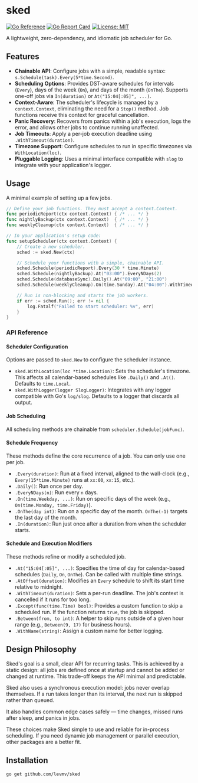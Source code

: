 # sked

[![Go Reference](https://pkg.go.dev/badge/github.com/levmv/sked.svg)](https://pkg.go.dev/github.com/levmv/sked)
[![Go Report Card](https://goreportcard.com/badge/github.com/levmv/sked)](https://goreportcard.com/report/github.com/levmv/sked)
[![License: MIT](https://img.shields.io/badge/License-MIT-yellow.svg)](https://opensource.org/licenses/MIT)

A lightweight, zero-dependency, and idiomatic job scheduler for Go.

## Features

-   **Chainable API**: Configure jobs with a simple, readable syntax: `s.Schedule(task).Every(5*time.Second)`.
-   **Scheduling Options**: Provides DST-aware schedules for intervals (`Every`), days of the week (`On`), and days of the month (`OnThe`). Supports one-off jobs via `In(duration)` or `At("15:04[:05]", ...)`.
-   **Context-Aware**: The scheduler's lifecycle is managed by a `context.Context`, eliminating the need for a `Stop()` method. Job functions receive this context for graceful cancellation.
-   **Panic Recovery**: Recovers from panics within a job's execution, logs the error, and allows other jobs to continue running unaffected.
-   **Job Timeouts**: Apply a per-job execution deadline using `.WithTimeout(duration)`.
-   **Timezone Support**: Configure schedules to run in specific timezones via `WithLocation(loc)`.
-   **Pluggable Logging**: Uses a minimal interface compatible with `slog` to integrate with your application's logger.



## Usage

A minimal example of setting up a few jobs.

```go
// Define your job functions. They must accept a context.Context.
func periodicReport(ctx context.Context) { /* ... */ }
func nightlyBackup(ctx context.Context)  { /* ... */ }
func weeklyCleanup(ctx context.Context)  { /* ... */ }

// In your application's setup code:
func setupScheduler(ctx context.Context) {
	// Create a new scheduler.
	sched := sked.New(ctx)

	// Schedule your functions with a simple, chainable API.
	sched.Schedule(periodicReport).Every(30 * time.Minute)
	sched.Schedule(nightlyBackup).At("03:00").EveryNDays(2)
	sched.Schedule(databaseSync).Daily().At("09:00", "21:00")
	sched.Schedule(weeklyCleanup).On(time.Sunday).At("04:00").WithTimeout(2 * time.Hour)

	// Run is non-blocking and starts the job workers.
	if err := sched.Run(); err != nil {		
    	log.Fatalf("Failed to start scheduler: %v", err)
	}
}
```

### API Reference

#### Scheduler Configuration

Options are passed to `sked.New` to configure the scheduler instance.

*   `sked.WithLocation(loc *time.Location)`: Sets the scheduler's timezone. This affects all calendar-based schedules like `.Daily()` and `.At()`. Defaults to `time.Local`.
*   `sked.WithLogger(logger SlogLogger)`: Integrates with any logger compatible with Go's `log/slog`. Defaults to a logger that discards all output.

#### Job Scheduling

All scheduling methods are chainable from `scheduler.Schedule(jobFunc)`.

#### Schedule Frequency

These methods define the core recurrence of a job. You can only use one per job.

*   `.Every(duration)`: Run at a fixed interval, aligned to the wall-clock (e.g., `Every(15*time.Minute)` runs at `xx:00`, `xx:15`, etc.).
*   `.Daily()`: Run once per day.
*   `.EveryNDays(n)`: Run every `n` days.
*   `.On(time.Weekday, ...)`: Run on specific days of the week (e.g., `On(time.Monday, time.Friday)`).
*   `.OnThe(day int)`: Run on a specific day of the month. `OnThe(-1)` targets the last day of the month.
*   `.In(duration)`: Run just once after a duration from when the scheduler starts.

#### Schedule and Execution Modifiers

These methods refine or modify a scheduled job.

*   `.At("15:04[:05]", ...)`: Specifies the time of day for calendar-based schedules (`Daily`, `On`, `OnThe`).  Can be called with multiple time strings.
*   `.AtOffset(duration)`: Modifies an `Every` schedule to shift its start time relative to midnight.
*   `.WithTimeout(duration)`: Sets a per-run deadline. The job's context is cancelled if it runs for too long.
*   `.Except(func(time.Time) bool)`: Provides a custom function to skip a scheduled run. If the function returns `true`, the job is skipped.
*   `.Between(from, to int)`: A helper to skip runs outside of a given hour range (e.g., `Between(9, 17)` for business hours).
*   `.WithName(string)`: Assign a custom name for better logging.


## Design Philosophy

Sked's goal is a small, clear API for recurring tasks.
This is achieved by a static design: all jobs are defined once at startup and cannot be added or changed at runtime. This trade-off keeps the API minimal and predictable.

Sked also uses a synchronous execution model: jobs never overlap themselves. If a run takes longer than its interval, the next run is skipped rather than queued.

It also handles common edge cases safely — time changes, missed runs after sleep, and panics in jobs.

These choices make Sked simple to use and reliable for in-process scheduling. If you need dynamic job management or parallel execution, other packages are a better fit.

## Installation

```sh
go get github.com/levmv/sked
```